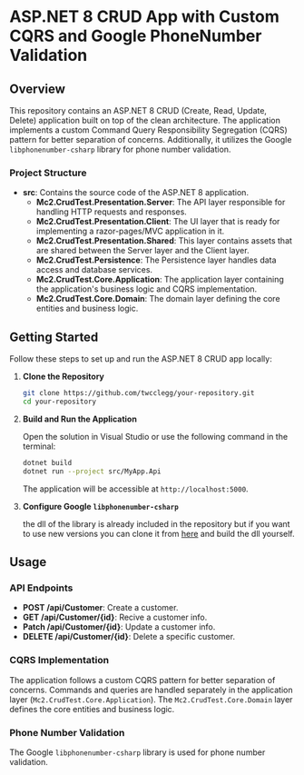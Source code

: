 # ASP.NET 8 CRUD App with Custom CQRS and Google PhoneNumber Validation

## Overview

This repository contains an ASP.NET 8 CRUD (Create, Read, Update, Delete) application built on top of the clean architecture. The application implements a custom Command Query Responsibility Segregation (CQRS) pattern for better separation of concerns. Additionally, it utilizes the Google `libphonenumber-csharp` library for phone number validation.

### Project Structure

- **src**: Contains the source code of the ASP.NET 8 application.
  - **Mc2.CrudTest.Presentation.Server**: The API layer responsible for handling HTTP requests and responses.
  - **Mc2.CrudTest.Presentation.Client**: The UI layer that is ready for implementing a razor-pages/MVC application in it.
  - **Mc2.CrudTest.Presentation.Shared**: This layer contains assets that are shared between the Server layer and the Client layer.
  - **Mc2.CrudTest.Persistence**: The Persistence layer handles data access and database services.
  - **Mc2.CrudTest.Core.Application**: The application layer containing the application's business logic and CQRS implementation.
  - **Mc2.CrudTest.Core.Domain**: The domain layer defining the core entities and business logic.

## Getting Started

Follow these steps to set up and run the ASP.NET 8 CRUD app locally:

1. **Clone the Repository**

    ```bash
    git clone https://github.com/twcclegg/your-repository.git
    cd your-repository
    ```

2. **Build and Run the Application**

    Open the solution in Visual Studio or use the following command in the terminal:

    ```bash
    dotnet build
    dotnet run --project src/MyApp.Api
    ```

    The application will be accessible at `http://localhost:5000`.

3. **Configure Google `libphonenumber-csharp`**

    the dll of the library is already included in the repository but if you want to use new versions you can clone it from [here](https://github.com/twcclegg/libphonenumber-csharp) and build the dll yourself.

## Usage

### API Endpoints

- **POST /api/Customer**: Create a customer.
- **GET /api/Customer/{id}**: Recive a customer info.
- **Patch /api/Customer/{id}**: Update a customer info.
- **DELETE /api/Customer/{id}**: Delete a specific customer.

### CQRS Implementation

The application follows a custom CQRS pattern for better separation of concerns. Commands and queries are handled separately in the application layer (`Mc2.CrudTest.Core.Application`). The `Mc2.CrudTest.Core.Domain` layer defines the core entities and business logic.

### Phone Number Validation

The Google `libphonenumber-csharp` library is used for phone number validation.
